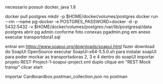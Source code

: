 necessario possuir docker, java 1.8

docker pull postgres
mkdir -p $HOME/docker/volumes/postgres
docker run --rm --name pg-docker -e POSTGRES_PASSWORD=docker -d -p 5432:5432 -v $HOME/docker/volumes/postgres:/var/lib/postgresql/data postgres
abrir pg admin conforme foto conexao pgadmin.png em anexo
executar transportdora1.sql

entrar em https://www.soapui.org/downloads/soapui.html
fazer download do SoapUI OpenSource
executar SoapUI-x64-5.5.0.sh para instalar soapUI para poder mockar as transportadoras 2, 3 e 4
dentro do soapUI importar projeto REST-Project-1-soapui-project.xml
duplo clique em "REST Mock transp"
clicar start

importar Cardboardbox.postman_collection.json no postman
